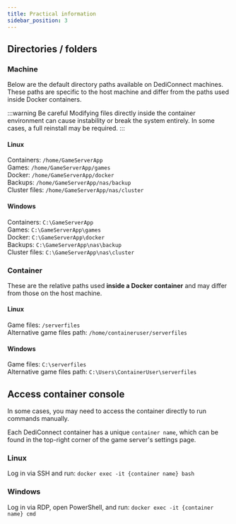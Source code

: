 ```yaml
---
title: Practical information
sidebar_position: 3
---
```


## Directories / folders

### Machine

Below are the default directory paths available on DediConnect machines. These paths are specific to the host machine and differ from the paths used inside Docker containers.

:::warning Be careful
Modifying files directly inside the container environment can cause instability or break the system entirely. In some cases, a full reinstall may be required.
:::

#### Linux

Containers: `/home/GameServerApp`<br />
Games: `/home/GameServerApp/games`<br />
Docker: `/home/GameServerApp/docker`<br />
Backups: `/home/GameServerApp/nas/backup`<br />
Cluster files: `/home/GameServerApp/nas/cluster`

#### Windows

Containers: `C:\GameServerApp`<br />
Games: `C:\GameServerApp\games`<br />
Docker: `C:\GameServerApp\docker`<br />
Backups: `C:\GameServerApp\nas\backup`<br />
Cluster files: `C:\GameServerApp\nas\cluster`

### Container

These are the relative paths used __inside a Docker container__ and may differ from those on the host machine.

#### Linux

Game files: `/serverfiles`  
Alternative game files path: `/home/containeruser/serverfiles`

#### Windows

Game files: `C:\serverfiles`  
Alternative game files path: `C:\Users\ContainerUser\serverfiles`

## Access container console

In some cases, you may need to access the container directly to run commands manually.

Each DediConnect container has a unique `container name`, which can be found in the top-right corner of the game server's settings page.

### Linux

Log in via SSH and run: `docker exec -it {container name} bash`


### Windows

Log in via RDP, open PowerShell, and run: `docker exec -it {container name} cmd`
